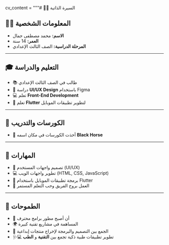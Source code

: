 

cv_content = """# 👨‍💻 السيرة الذاتية

## 🙋‍♂️ المعلومات الشخصية
- **الاسم:** محمد مصطفى جمال  
- **العمر:** 14 سنة  
- **المرحلة الدراسية:** الصف الثالث الإعدادي  

---

## 🎓 التعليم والدراسة
- 📚 طالب في الصف الثالث الإعدادي  
- 🎨 دراسة **UI/UX Design** باستخدام Figma  
- 💻 تعلم **Front-End Development**  
- 📱 تعلم **Flutter** لتطوير تطبيقات الموبايل  

---

## 🏫 الكورسات والتدريب
- 🏢 أخذت الكورسات في مكان اسمه **Black Horse**

---

## 🚀 المهارات
- 🎨 تصميم واجهات المستخدم (UI/UX)  
- 💻 تطوير واجهات الويب (HTML, CSS, JavaScript)  
- 📱 برمجة تطبيقات الموبايل باستخدام Flutter  
- 🤝 العمل بروح الفريق وحب التعلم المستمر  

---
## 🌟 الطموحات
- 🚀 أن أصبح مطور برامج محترف  
- 🌍 المساهمة في مشاريع تقنية كبيرة  
- 🎯 الجمع بين التصميم والبرمجة لإخراج منتجات إبداعية  
- 🩺💻 تطوير تطبيقات طبية ذكية تجمع بين **التقنية** و **الطب**

